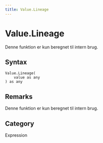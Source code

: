 ```yaml
---
title: Value.Lineage
---
```


# Value.Lineage


Denne funktion er kun beregnet til intern brug.


## Syntax

```powerquery
Value.Lineage(
    value as any
) as any
```


## Remarks

Denne funktion er kun beregnet til intern brug.



## Category
Expression
